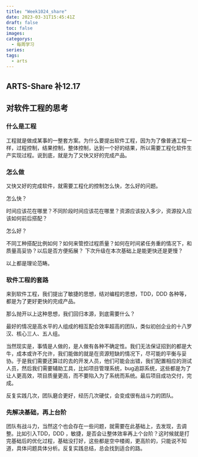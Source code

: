 ```yaml
---
title: "Week1024_share"
date: 2023-03-31T15:45:41Z
draft: false 
toc: false
images:
categorys:
  - 每周学习
series:
tags:
  - arts 
---
```


## ARTS-Share	补12.17
## 对软件工程的思考

### 什么是工程
工程就是做成某事的一整套方案。为什么要提出软件工程，因为为了像普通工程一样，过程控制，结果控制，整体控制，达到一个好的结果，所以需要工程化软件生产实现过程。说到底，就是为了又快又好的完成产品。

### 怎么做
又快又好的完成软件，就需要工程化的控制怎么快，怎么好的问题。

怎么快？

时间应该花在哪里？不同阶段时间应该花在哪里？资源应该投入多少，资源投入应该如何前后搭配？

怎么好？

不同工种搭配比例如何？如何来管控过程质量？如何在时间紧任务重的情况下，和质量高妥协？以后是否方便拓展？ 下次升级在本次基础上是能更快还是更慢？


以上都是理论范畴。

### 软件工程的套路

来到软件工程，我们提出了敏捷的思想，结对编程的思想，TDD，DDD 各种等，都是为了更好更快的完成产品。

那么抛开以上这种思想，我们回归本源，到底需要什么？


最好的情况是高水平的人组成的相互配合效率超高的团队，类似初创企业的十八罗汉、核心三人、五人组。

当然现实是，事情是人做的，是人做有各种不确定性。我们无法保证招到的都是大牛，成本或许不允许，我们能做的就是在资源短缺的情况下，尽可能的平衡与妥协。于是我们需要还算过的去的开发人员，他们可能会出错，我们配置相应的测试人员，然后我们需要辅助工具，比如项目管理系统，bug追踪系统，这些都是为了让人更高效，项目质量更高，而不要陷入为了系统而系统。最后项目成功交付，完成。


反复实践几次，团队磨合更好，经历几次硬仗，会变成很有战斗力的团队。

### 先解决基础，再上台阶

团队有战斗力，当然这个也会存在一些问题，就需要在此基础上，去发现，去调整。比如引入TDD，DDD ，敏捷，是否会让整体效率再上个台阶？这时候就是打完基础后的优化过程，基础没打好，这些都是空中楼阁，更高阶的，只能说不知道，具体问题具体分析。反复实践总结，总会找到适合的路。
